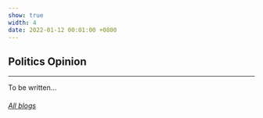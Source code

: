```yaml
---
show: true
width: 4
date: 2022-01-12 00:01:00 +0800
---
```

<div class="p-4">
    <h2>Politics Opinion</h2>
    <hr />
    <p>
       To be written...
    </p>
    <h6 class="d-block p-3 mt-0 text-right">
        <a href="_showcase/default/Blog_items.html">All blogs <i class="fas fa-angle-double-right"></i></a>
    </h6>
</div>

